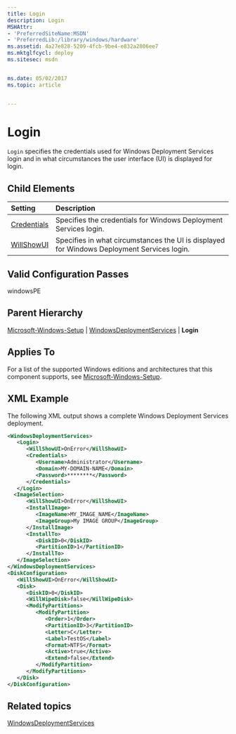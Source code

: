 ```yaml
---
title: Login
description: Login
MSHAttr:
- 'PreferredSiteName:MSDN'
- 'PreferredLib:/library/windows/hardware'
ms.assetid: 4a27e828-5209-4fcb-9be4-e832a2806ee7
ms.mktglfcycl: deploy
ms.sitesec: msdn


ms.date: 05/02/2017
ms.topic: article


---
```

# Login

`Login` specifies the credentials used for Windows Deployment Services login and in what circumstances the user interface (UI) is displayed for login.

## Child Elements

| Setting                 | Description                                                                           |
|:------------------------|:--------------------------------------------------------------------------------------|
| [Credentials](microsoft-windows-setup-windowsdeploymentservices-login-credentials.md) | Specifies the credentials for Windows Deployment Services login. |
| [WillShowUI](microsoft-windows-setup-windowsdeploymentservices-login-willshowui.md) | Specifies in what circumstances the UI is displayed for Windows Deployment Services login. |

## Valid Configuration Passes

windowsPE

## Parent Hierarchy

[Microsoft-Windows-Setup](microsoft-windows-setup.md) | [WindowsDeploymentServices](microsoft-windows-setup-windowsdeploymentservices.md) | **Login**

## Applies To

For a list of the supported Windows editions and architectures that this component supports, see [Microsoft-Windows-Setup](microsoft-windows-setup.md).

## XML Example

The following XML output shows a complete Windows Deployment Services deployment.

```XML
<WindowsDeploymentServices>
   <Login>
      <WillShowUI>OnError</WillShowUI>
      <Credentials>
         <Username>Administrator</Username>
         <Domain>MY-DOMAIN-NAME</Domain>
         <Password>********</Password>
      </Credentials>
   </Login>
  <ImageSelection>
      <WillShowUI>OnError</WillShowUI>
      <InstallImage>
         <ImageName>MY_IMAGE_NAME</ImageName>
         <ImageGroup>My IMAGE GROUP</ImageGroup>
      </InstallImage>
      <InstallTo>
         <DiskID>0</DiskID>
         <PartitionID>1</PartitionID>
      </InstallTo>
   </ImageSelection>
</WindowsDeploymentServices>
<DiskConfiguration>
   <WillShowUI>OnError</WillShowUI>
   <Disk>
      <DiskID>0</DiskID>
      <WillWipeDisk>false</WillWipeDisk>
      <ModifyPartitions>
         <ModifyPartition>
            <Order>1</Order>
            <PartitionID>3</PartitionID>
            <Letter>C</Letter>
            <Label>TestOS</Label>
            <Format>NTFS</Format>
            <Active>true</Active>
            <Extend>false</Extend>
         </ModifyPartition>
      </ModifyPartitions>
   </Disk>
</DiskConfiguration>
```

## Related topics

[WindowsDeploymentServices](microsoft-windows-setup-windowsdeploymentservices.md)
